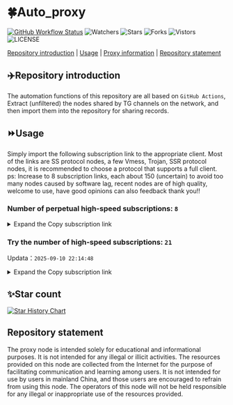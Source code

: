 # 🍀Auto_proxy
[![GitHub Workflow Status](https://img.shields.io/github/actions/workflow/status/PangTouY00/Auto_proxy/main.yml?branch=main)](https://github.com/PangTouY00/Auto_proxy/actions/workflows/main.yml?branch=main) 
![Watchers](https://img.shields.io/github/watchers/w1770946466/Auto_proxy) ![Stars](https://img.shields.io/github/stars/PangTouY00/Auto_proxy) ![Forks](https://img.shields.io/github/forks/w1770946466/Auto_proxy) ![Vistors](https://visitor-badge.laobi.icu/badge?page_id=PangTouY00.Auto_proxy) ![LICENSE](https://img.shields.io/badge/license-CC%20BY--SA%204.0-green.svg)

[Repository introduction](https://github.com/PangTouY00/Auto_proxy#Repositoryintroduction) | [Usage](https://github.com/PangTouY00/Auto_proxy#Usage) | [Proxy information](https://github.com/PangTouY00/Auto_proxy#Proxyinformation) | [Repository statement](https://github.com/PangTouY00/Auto_proxy#Repositorystatement)

## ✈️Repository introduction
The automation functions of this repository are all based on `GitHub Actions`,
Extract (unfiltered) the nodes shared by TG channels on the network, and then import them into the repository for sharing records.

## ⏩Usage
Simply import the following subscription link to the appropriate client. Most of the links are SS protocol nodes, a few Vmess, Trojan, SSR protocol nodes, it is recommended to choose a protocol that supports a full client.
ps: Increase to 8 subscription links, each about 150 (uncertain) to avoid too many nodes caused by software lag, recent nodes are of high quality, welcome to use, have good opinions can also feedback thank you!!

### Number of perpetual high-speed subscriptions: `8`

<details>
  <summary>Expand the Copy subscription link</summary>

  
- [Multiprotocol Base64 encoding](https://raw.githubusercontent.com/PangTouY00/Auto_proxy/main/Long_term_subscription1)
`https://raw.githubusercontent.com/PangTouY00/Auto_proxy/main/Long_term_subscription_num`
`Total number of merge nodes: 389`

- [Multiprotocol Base64 encoding](https://raw.githubusercontent.com/PangTouY00/Auto_proxy/main/Long_term_subscription1)
`https://raw.githubusercontent.com/PangTouY00/Auto_proxy/main/Long_term_subscription1`
`Total number of merge nodes: 49`

- [Multiprotocol Base64 encoding](https://raw.githubusercontent.com/PangTouY00/Auto_proxy/main/Long_term_subscription2)
`https://raw.githubusercontent.com/PangTouY00/Auto_proxy/main/Long_term_subscription2`
`Total number of merge nodes: 49`

- [Multiprotocol Base64 encoding](https://raw.githubusercontent.com/PangTouY00/Auto_proxy/main/Long_term_subscription3)
`https://raw.githubusercontent.com/PangTouY00/Auto_proxy/main/Long_term_subscription3`
`Total number of merge nodes: 49`

- [Multiprotocol Base64 encoding](https://raw.githubusercontent.com/PangTouY00/Auto_proxy/main/Long_term_subscription4)
`https://raw.githubusercontent.com/PangTouY00/Auto_proxy/main/Long_term_subscription4`
`Total number of merge nodes: 49`

- [Multiprotocol Base64 encoding](https://raw.githubusercontent.comPangTouY00/Auto_proxy/main/Long_term_subscription5)
`https://raw.githubusercontent.com/PangTouY00/Auto_proxy/main/Long_term_subscription5`
`Total number of merge nodes: 49`

- [Multiprotocol Base64 encoding](https://raw.githubusercontent.com/PangTouY00/Auto_proxy/main/Long_term_subscription6)
`https://raw.githubusercontent.com/PangTouY00/Auto_proxy/main/Long_term_subscription6`
`Total number of merge nodes: 49`

- [Multiprotocol Base64 encoding](https://raw.githubusercontent.com/PangTouY00/Auto_proxy/main/Long_term_subscription7)
`https://raw.githubusercontent.com/PangTouY00/Auto_proxy/main/Long_term_subscription7`
`Total number of merge nodes: 49`

- [Multiprotocol Base64 encoding](https://raw.githubusercontent.com/PangTouY00/Auto_proxy/main/Long_term_subscription8)
`https://raw.githubusercontent.com/PangTouY00/Auto_proxy/main/Long_term_subscription8`
`Total number of merge nodes: 46`

- [Clash subscription](https://raw.githubusercontent.com/PangTouY00/Auto_proxy/main/Long_term_subscription2.yaml)
`https://raw.githubusercontent.com/PangTouY00/Auto_proxy/main/Long_term_subscription1.yaml`


- [Clash subscription](https://raw.githubusercontent.com/PangTouY00/Auto_proxy/main/Long_term_subscription2.yaml)
`https://raw.githubusercontent.com/PangTouY00/Auto_proxy/main/Long_term_subscription2.yaml`


- [Clash subscription](https://raw.githubusercontent.com/PangTouY00/Auto_proxy/main/Long_term_subscription3.yaml)
`https://raw.githubusercontent.com/PangTouY00/Auto_proxy/main/Long_term_subscription3.yaml`
  
</details>

### Try the number of high-speed subscriptions: `21`
Updata：`2025-09-10 22:14:48`


<details>
  <summary>Expand the Copy subscription link</summary>  


























































































































































































































































































































































































































































































































































































































































































































































































































































































































































































































































































































































































































































































































































































































































































































































































































































































































































































































































































































































































































































































































































































































































































































































































































































































































































































































































































































































































































































































































































































































































































































































































































































































































































































































































































































































































































































































































































































































































































































































































































































































































































































































































































































































































































































































































































































































































































































































































































































































































































































































































































































































































































































































































































































































































































































































































































































































































































































































































































































































































































































































































































































































































































































































































































































































































































































































































































































































































































































































































































































































































































































































































































































































































































































































































































































































































































































































































































































































































































































































































































































































































































































































































































































































































































































































































































































































































































































































































































































































































































































































































































































































































































































































































































































































































































































































































































































































































































































































































































































































































































































































































































































































































































































































































































































































































































































































































































































































































































































































































































































































































































































































































































































































































































































































































































































































































































































































































































































































































































































































































































































































































































































































































































































































































































































































































































































































































































































































































































































































































































































































































































































































































































































































































































































































































































































































































































































































































































































































































































































































































































































































































































































































































































































































































































































































































































































































































































































































































































































































































































































































































































































































































































































































































































































































































































































































































































































































































































































































































































































































































































































































































































































































































































































































































































































































































































































































































































































































































































































































































































































































































































































































































































































































































































































































































































































































































































































































































































































































































































































































































































































































































































































































































































































































































































































































































































































































































































































































































































































































































































































































































































































































































































































































































































































































































































































































































































































































































































































































































































































































































































































































































































































































































































































































































































































































































































































































































































































































































































































































































































































































































































































































































































































































































































































































































































































































































































































































































































































































































































































































































































































































































































































































































































































































































































































































































































































































































































































































































































































































































































































































































































































































































































































































































































































































































































































































































































































































>Trial subscription：
`https://dash.tuzivip03.top/api/v1/client/subscribe?token=1e6074b4c0f02f72769e114ed62f6b25`




>Trial subscription：
`https://kuailefeng.xyz/api/v1/client/subscribe?token=160ed1c2ace0d86070b6c8f1a0f02098`




>Trial subscription：
`https://ld88.nxxbbf.com/api/v1/client/subscribe?token=72d45e030167997066c780ab9ce1cf0c`




>Trial subscription：
`http://tinnyrick8888.com/api/v1/client/subscribe?token=2b28188602bcd0ab911f7cc7d60e3344`




>Trial subscription：
`https://cfvpn.com/api/v1/client/subscribe?token=2e5c52630bc4e084bad6a730c7b76c5a`




>Trial subscription：
`https://dl.vfkum.website/api/v1/client/subscribe?token=f15702af0e85f0dea763935667a414fb`




>Trial subscription：
`https://dash.tuzivip02.top/api/v1/client/subscribe?token=e2100c60d98962f9b86ae3b8c5a69ffc`




>Trial subscription：
`https://nekocloud.xx.kg/api/v1/client/subscribe?token=f2b591db4d8265329b7856ebcce54a8a`




>Trial subscription：
`https://yywhale.com/api/v1/client/subscribe?token=8bdae85cd23a89672120e0f29373f84e`




>Trial subscription：
`https://dashuai.us/api/v1/client/subscribe?token=43f96b631d0aa7d4213ec3b14922f1cc`




>Trial subscription：
`https://dash.tuzivip01.top/api/v1/client/subscribe?token=609b22216b766d76dd8ae672d6544bde`




>Trial subscription：
`https://ldld.whtjdasha.com/api/v1/client/subscribe?token=5ca9bf496e18e00a8d13a3c61a1f8c9f`




>Trial subscription：
`https://xiaohuolongjc.top/api/v1/client/subscribe?token=9a7aef4fe14377ceb58940ad1ad4cb03`




>Trial subscription：
`https://v2b.zyrhk.top/api/v1/client/subscribe?token=c59fb219f32b8d4d442747eff330a71c`




>Trial subscription：
`https://qingyun.zybs.eu.org/api/v1/client/subscribe?token=d5a02059718f1b423a1bb3c18844401e`




>Trial subscription：
`https://guanwang.1010520.click/api/v1/client/subscribe?token=9cabf13713de9541fed44fe99159ed8a`




>Trial subscription：
`https://www.eeevpn.com/api/v1/client/subscribe?token=ec3c15eb65b6faf01b172853476645c2`




>Trial subscription：
`https://www.huojian2.xyz/api/v1/client/subscribe?token=5ef80709c99dee28911df045da8eb062`




>Trial subscription：
`https://kingfisher.top/api/v1/client/subscribe?token=f48be47d5b6ff14740aa1593a3894508`




>Trial subscription：
`https://go.yueyun.de/api/v1/client/subscribe?token=754c40cae869c47953c9b217d93c47ae`




>Trial subscription：
`https://nekocloud.qzz.io/api/v1/client/subscribe?token=459386254e719ef37590f383d8eeefca`



</details>

## ✨Star count
[![Star History Chart](https://api.star-history.com/svg?repos=PangTouY00/Auto_proxy&type=Date)](https://star-history.com/#w1770946466/Auto_proxy&Date)



## Repository statement
The proxy node is intended solely for educational and informational purposes. It is not intended for any illegal or illicit activities. The resources provided on this node are collected from the Internet for the purpose of facilitating communication and learning among users. It is not intended for use by users in mainland China, and those users are encouraged to refrain from using this node. The operators of this node will not be held responsible for any illegal or inappropriate use of the resources provided.
